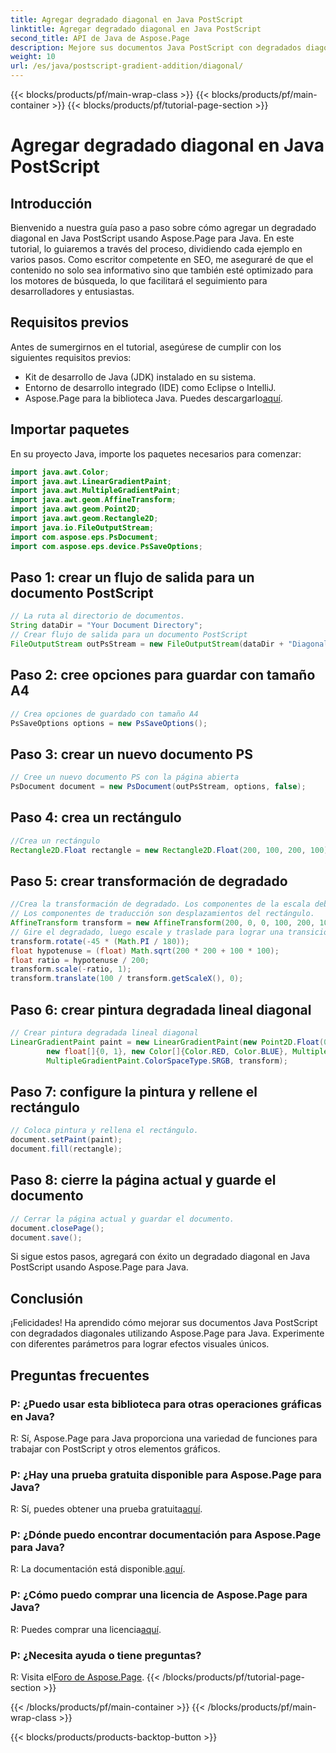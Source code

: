 ```yaml
---
title: Agregar degradado diagonal en Java PostScript
linktitle: Agregar degradado diagonal en Java PostScript
second_title: API de Java de Aspose.Page
description: Mejore sus documentos Java PostScript con degradados diagonales utilizando Aspose.Page para Java. Siga nuestra guía paso a paso para agregar transiciones de colores vibrantes sin esfuerzo.
weight: 10
url: /es/java/postscript-gradient-addition/diagonal/
---
```


{{< blocks/products/pf/main-wrap-class >}}
{{< blocks/products/pf/main-container >}}
{{< blocks/products/pf/tutorial-page-section >}}

# Agregar degradado diagonal en Java PostScript

## Introducción
Bienvenido a nuestra guía paso a paso sobre cómo agregar un degradado diagonal en Java PostScript usando Aspose.Page para Java. En este tutorial, lo guiaremos a través del proceso, dividiendo cada ejemplo en varios pasos. Como escritor competente en SEO, me aseguraré de que el contenido no solo sea informativo sino que también esté optimizado para los motores de búsqueda, lo que facilitará el seguimiento para desarrolladores y entusiastas.
## Requisitos previos
Antes de sumergirnos en el tutorial, asegúrese de cumplir con los siguientes requisitos previos:
- Kit de desarrollo de Java (JDK) instalado en su sistema.
- Entorno de desarrollo integrado (IDE) como Eclipse o IntelliJ.
-  Aspose.Page para la biblioteca Java. Puedes descargarlo[aquí](https://releases.aspose.com/page/java/).
## Importar paquetes
En su proyecto Java, importe los paquetes necesarios para comenzar:
```java
import java.awt.Color;
import java.awt.LinearGradientPaint;
import java.awt.MultipleGradientPaint;
import java.awt.geom.AffineTransform;
import java.awt.geom.Point2D;
import java.awt.geom.Rectangle2D;
import java.io.FileOutputStream;
import com.aspose.eps.PsDocument;
import com.aspose.eps.device.PsSaveOptions;

```
## Paso 1: crear un flujo de salida para un documento PostScript
```java
// La ruta al directorio de documentos.
String dataDir = "Your Document Directory";
// Crear flujo de salida para un documento PostScript
FileOutputStream outPsStream = new FileOutputStream(dataDir + "DiagonalGradient_outPS.ps");
```
## Paso 2: cree opciones para guardar con tamaño A4
```java
// Crea opciones de guardado con tamaño A4
PsSaveOptions options = new PsSaveOptions();
```
## Paso 3: crear un nuevo documento PS
```java
// Cree un nuevo documento PS con la página abierta
PsDocument document = new PsDocument(outPsStream, options, false);
```
## Paso 4: crea un rectángulo
```java
//Crea un rectángulo
Rectangle2D.Float rectangle = new Rectangle2D.Float(200, 100, 200, 100);
```
## Paso 5: crear transformación de degradado
```java
//Crea la transformación de degradado. Los componentes de la escala deben ser iguales al ancho y alto del rectángulo.
// Los componentes de traducción son desplazamientos del rectángulo.
AffineTransform transform = new AffineTransform(200, 0, 0, 100, 200, 100);
// Gire el degradado, luego escale y traslade para lograr una transición de color visible
transform.rotate(-45 * (Math.PI / 180));
float hypotenuse = (float) Math.sqrt(200 * 200 + 100 * 100);
float ratio = hypotenuse / 200;
transform.scale(-ratio, 1);
transform.translate(100 / transform.getScaleX(), 0);
```
## Paso 6: crear pintura degradada lineal diagonal
```java
// Crear pintura degradada lineal diagonal
LinearGradientPaint paint = new LinearGradientPaint(new Point2D.Float(0, 0), new Point2D.Float(200, 100),
        new float[]{0, 1}, new Color[]{Color.RED, Color.BLUE}, MultipleGradientPaint.CycleMethod.NO_CYCLE,
        MultipleGradientPaint.ColorSpaceType.SRGB, transform);
```
## Paso 7: configure la pintura y rellene el rectángulo
```java
// Coloca pintura y rellena el rectángulo.
document.setPaint(paint);
document.fill(rectangle);
```
## Paso 8: cierre la página actual y guarde el documento
```java
// Cerrar la página actual y guardar el documento.
document.closePage();
document.save();
```
Si sigue estos pasos, agregará con éxito un degradado diagonal en Java PostScript usando Aspose.Page para Java.
## Conclusión
¡Felicidades! Ha aprendido cómo mejorar sus documentos Java PostScript con degradados diagonales utilizando Aspose.Page para Java. Experimente con diferentes parámetros para lograr efectos visuales únicos.
## Preguntas frecuentes
### P: ¿Puedo usar esta biblioteca para otras operaciones gráficas en Java?
R: Sí, Aspose.Page para Java proporciona una variedad de funciones para trabajar con PostScript y otros elementos gráficos.
### P: ¿Hay una prueba gratuita disponible para Aspose.Page para Java?
 R: Sí, puedes obtener una prueba gratuita[aquí](https://releases.aspose.com/).
### P: ¿Dónde puedo encontrar documentación para Aspose.Page para Java?
 R: La documentación está disponible.[aquí](https://reference.aspose.com/page/java/).
### P: ¿Cómo puedo comprar una licencia de Aspose.Page para Java?
 R: Puedes comprar una licencia[aquí](https://purchase.aspose.com/buy).
### P: ¿Necesita ayuda o tiene preguntas?
 R: Visita el[Foro de Aspose.Page](https://forum.aspose.com/c/page/39).
{{< /blocks/products/pf/tutorial-page-section >}}

{{< /blocks/products/pf/main-container >}}
{{< /blocks/products/pf/main-wrap-class >}}

{{< blocks/products/products-backtop-button >}}
